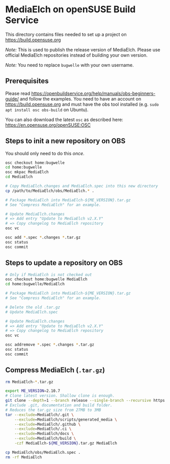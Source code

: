 # MediaElch on openSUSE Build Service

This directory contains files needed to set up a project on
https://build.opensuse.org

*Note:* This is used to publish the release version of MediaElch.
Please use official MediaElch repositories instead of building
your own version.

*Note:* You need to replace `bugwelle` with your own username.

## Prerequisites

Please read https://openbuildservice.org/help/manuals/obs-beginners-guide/
and follow the examples. You need to have an account on
https://build.opensuse.org and must have the obs tool installed (e.g.
`sudo apt install osc obs-build` on Ubuntu).

You can also download the latest `osc` as described here:
https://en.opensuse.org/openSUSE:OSC  

## Steps to init a new repository on OBS
You should only need to do this *once*.

```sh
osc checkout home:bugwelle
cd home:bugwelle
osc mkpac MediaElch
cd MediaElch

# Copy MediaElch.changes and MediaElch.spec into this new directory
cp /path/to/MediaElch/obs/MediaElch.* .

# Package MediaElch into MediaElch-${ME_VERSION}.tar.gz 
# See "Compress MediaElch" for an example.

# Update MediaElch.changes 
# => Add entry "Update to MediaElch v2.X.Y"
# => Copy changelog to MediaElch repository
osc vc

osc add *.spec *.changes *.tar.gz
osc status
osc commit
```

## Steps to update a repository on OBS

```sh
# Only if MediaElch is not checked out
osc checkout home:bugwelle MediaElch
cd home:bugwelle/MediaElch

# Package MediaElch into MediaElch-${ME_VERSION}.tar.gz 
# See "Compress MediaElch" for an example.

# Delete the old .tar.gz
# Update MediaElch.spec

# Update MediaElch.changes
# => Add entry "Update to MediaElch v2.X.Y"
# => Copy changelog to MediaElch repository
osc vc

osc addremove *.spec *.changes *.tar.gz
osc status
osc commit
```

## Compress MediaElch (`.tar.gz`)

```sh
rm MediaElch-*.tar.gz

export ME_VERSION=2.10.7
# Clone latest version. Shallow clone is enough.
git clone --depth=1 --branch release --single-branch --recursive https://github.com/Komet/MediaElch.git
# Exclude .git, documentation and build folder.
# Reduces the tar.gz size from 27MB to 3MB
tar --exclude=MediaElch/.git \
    --exclude=MediaElch/scripts/generated_media \
    --exclude=MediaElch/.github \
    --exclude=MediaElch/.ci \
    --exclude=MediaElch/docs \
    --exclude=MediaElch/build \
    -czf MediaElch-${ME_VERSION}.tar.gz MediaElch

cp MediaElch/obs/MediaElch.spec .
rm -rf MediaElch
```
